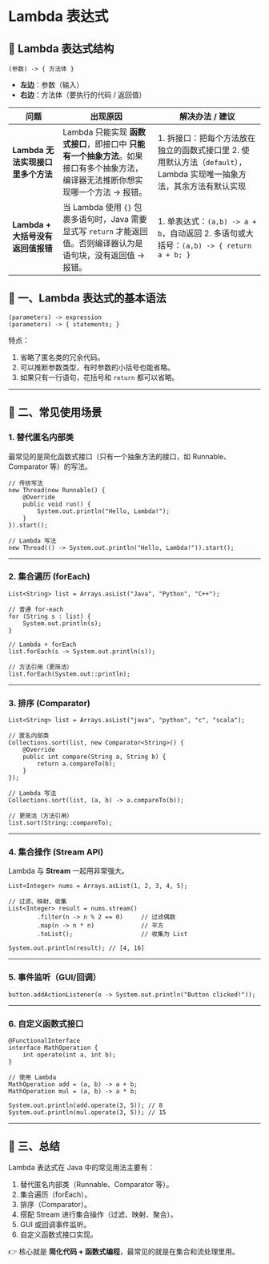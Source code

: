 # Lambda 表达式



## 🔹 Lambda 表达式结构

```
(参数) -> { 方法体 }
```

- **左边**：参数（输入）
- **右边**：方法体（要执行的代码 / 返回值）

| 问题                              | 出现原因                                                     | 解决办法 / 建议                                              |
| --------------------------------- | ------------------------------------------------------------ | ------------------------------------------------------------ |
| **Lambda 无法实现接口里多个方法** | Lambda 只能实现 **函数式接口**，即接口中 **只能有一个抽象方法**。如果接口有多个抽象方法，编译器无法推断你想实现哪一个方法 → 报错。 | 1. 拆接口：把每个方法放在独立的函数式接口里 2. 使用默认方法（`default`），Lambda 实现唯一抽象方法，其余方法有默认实现 |
| **Lambda + 大括号没有返回值报错** | 当 Lambda 使用 `{}` 包裹多语句时，Java 需要显式写 `return` 才能返回值。否则编译器认为是语句块，没有返回值 → 报错。 | 1. 单表达式：`(a,b) -> a + b`，自动返回 2. 多语句或大括号：`(a,b) -> { return a + b; }` |

## 🔹 一、Lambda 表达式的基本语法

```
(parameters) -> expression
(parameters) -> { statements; }
```

特点：

1. 省略了匿名类的冗余代码。
2. 可以推断参数类型，有时参数的小括号也能省略。
3. 如果只有一行语句，花括号和 `return` 都可以省略。

------

## 🔹 二、常见使用场景

### 1. **替代匿名内部类**

最常见的是简化函数式接口（只有一个抽象方法的接口，如 Runnable、Comparator 等）的写法。

```
// 传统写法
new Thread(new Runnable() {
    @Override
    public void run() {
        System.out.println("Hello, Lambda!");
    }
}).start();

// Lambda 写法
new Thread(() -> System.out.println("Hello, Lambda!")).start();
```

------

### 2. **集合遍历 (forEach)**

```
List<String> list = Arrays.asList("Java", "Python", "C++");

// 普通 for-each
for (String s : list) {
    System.out.println(s);
}

// Lambda + forEach
list.forEach(s -> System.out.println(s));

// 方法引用（更简洁）
list.forEach(System.out::println);
```

------

### 3. **排序 (Comparator)**

```
List<String> list = Arrays.asList("java", "python", "c", "scala");

// 匿名内部类
Collections.sort(list, new Comparator<String>() {
    @Override
    public int compare(String a, String b) {
        return a.compareTo(b);
    }
});

// Lambda 写法
Collections.sort(list, (a, b) -> a.compareTo(b));

// 更简洁（方法引用）
list.sort(String::compareTo);
```

------

### 4. **集合操作 (Stream API)**

Lambda 与 **Stream** 一起用非常强大。

```
List<Integer> nums = Arrays.asList(1, 2, 3, 4, 5);

// 过滤、映射、收集
List<Integer> result = nums.stream()
        .filter(n -> n % 2 == 0)     // 过滤偶数
        .map(n -> n * n)             // 平方
        .toList();                   // 收集为 List

System.out.println(result); // [4, 16]
```

------

### 5. **事件监听（GUI/回调）**

```
button.addActionListener(e -> System.out.println("Button clicked!"));
```

------

### 6. **自定义函数式接口**

```
@FunctionalInterface
interface MathOperation {
    int operate(int a, int b);
}

// 使用 Lambda
MathOperation add = (a, b) -> a + b;
MathOperation mul = (a, b) -> a * b;

System.out.println(add.operate(3, 5)); // 8
System.out.println(mul.operate(3, 5)); // 15
```

------

## 🔹 三、总结

Lambda 表达式在 Java 中的常见用法主要有：

1. 替代匿名内部类（Runnable、Comparator 等）。
2. 集合遍历（forEach）。
3. 排序（Comparator）。
4. 搭配 Stream 进行集合操作（过滤、映射、聚合）。
5. GUI 或回调事件监听。
6. 自定义函数式接口实现。

👉 核心就是 **简化代码 + 函数式编程**，最常见的就是在集合和流处理里用。